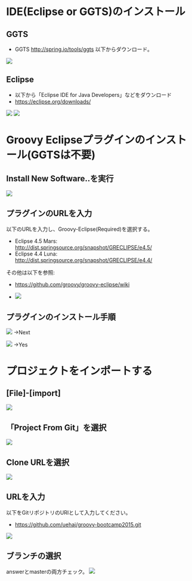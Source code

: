 # IDE(Eclipse or GGTS)のインストール

## GGTS
- GGTS http://spring.io/tools/ggts
以下からダウンロード。
<img src="https://github.com/uehaj/groovy-bootcamp2015/blob/master/images/image13.png" />

## Eclipse
- 以下から「Eclipse IDE for Java Developers」などをダウンロード
 - https://eclipse.org/downloads/
  <img src="https://github.com/uehaj/groovy-bootcamp2015/blob/master/images/image1.png" />
  <img src="https://github.com/uehaj/groovy-bootcamp2015/blob/master/images/image2.png" />

# Groovy Eclipseプラグインのインストール(GGTSは不要)
## Install New Software..を実行
  <img src="https://github.com/uehaj/groovy-bootcamp2015/blob/master/images/image4.png" />

## プラグインのURLを入力

以下のURLを入力し、Groovy-Eclipse(Required)を選択する。

- Eclipse 4.5 Mars: http://dist.springsource.org/snapshot/GRECLIPSE/e4.5/
- Eclipse 4.4 Luna: http://dist.springsource.org/snapshot/GRECLIPSE/e4.4/

その他は以下を参照:

- https://github.com/groovy/groovy-eclipse/wiki

- <img src="https://github.com/uehaj/groovy-bootcamp2015/blob/master/images/image5.png" />

## プラグインのインストール手順

<img src="https://github.com/uehaj/groovy-bootcamp2015/blob/master/images/image6.png" /> →Next
  
<img src="https://github.com/uehaj/groovy-bootcamp2015/blob/master/images/image7.png" /> →Yes
  
# プロジェクトをインポートする

## [File]-[import]

<img src="https://github.com/uehaj/groovy-bootcamp2015/blob/master/images/image8.png" />

## 「Project From Git」を選択

<img src="https://github.com/uehaj/groovy-bootcamp2015/blob/master/images/image9.png" />

## Clone URLを選択
<img src="https://github.com/uehaj/groovy-bootcamp2015/blob/master/images/image10.png" />

## URLを入力
以下をGitリポジトリのURIとして入力してください。

- https://github.com/uehaj/groovy-bootcamp2015.git

<img src="https://github.com/uehaj/groovy-bootcamp2015/blob/master/images/image11.png" />

## ブランチの選択
answerとmasterの両方チェック。
<img src="https://github.com/uehaj/groovy-bootcamp2015/blob/master/images/image12.png" />

